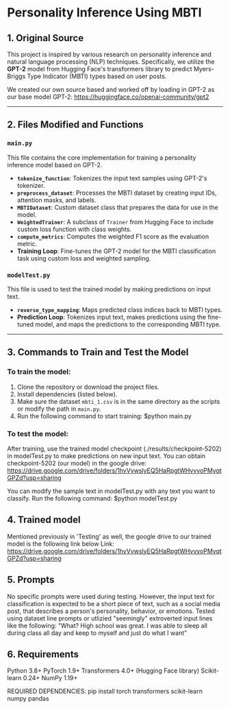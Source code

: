 # Personality Inference Using MBTI

## 1. Original Source

This project is inspired by various research on personality inference and natural language processing (NLP) techniques. Specifically, we utilize the **GPT-2** model from Hugging Face's transformers library to predict Myers-Briggs Type Indicator (MBTI) types based on user posts.

We created our own source based and worked off by loading in GPT-2 as our base model
GPT-2: https://huggingface.co/openai-community/gpt2

---

## 2. Files Modified and Functions

### `main.py`
This file contains the core implementation for training a personality inference model based on GPT-2.

- **`tokenize_function`**: Tokenizes the input text samples using GPT-2's tokenizer.
- **`preprocess_dataset`**: Processes the MBTI dataset by creating input IDs, attention masks, and labels.
- **`MBTIDataset`**: Custom dataset class that prepares the data for use in the model.
- **`WeightedTrainer`**: A subclass of `Trainer` from Hugging Face to include custom loss function with class weights.
- **`compute_metrics`**: Computes the weighted F1 score as the evaluation metric.
- **Training Loop**: Fine-tunes the GPT-2 model for the MBTI classification task using custom loss and weighted sampling.

### `modelTest.py`
This file is used to test the trained model by making predictions on input text.

- **`reverse_type_mapping`**: Maps predicted class indices back to MBTI types.
- **Prediction Loop**: Tokenizes input text, makes predictions using the fine-tuned model, and maps the predictions to the corresponding MBTI type.

---

## 3. Commands to Train and Test the Model

### To train the model:

1. Clone the repository or download the project files.
2. Install dependencies (listed below).
3. Make sure the dataset `mbti_1.csv` is in the same directory as the scripts or modify the path in `main.py`.
4. Run the following command to start training:
$python main.py

### To test the model:
After training, use the trained model checkpoint (./results/checkpoint-5202) in modelTest.py to make predictions on new input text.
You can obtain checkpoint-5202 (our model) in the google drive: https://drive.google.com/drive/folders/1hvVywslyEQ5HaRpgtWHvvyoPMyqtGPZd?usp=sharing

You can modify the sample text in modelTest.py with any text you want to classify.
Run the following command:
$python modelTest.py

## 4. Trained model

Mentioned previously in 'Testing' as well, the google drive to our trained model is the following link below
Link: https://drive.google.com/drive/folders/1hvVywslyEQ5HaRpgtWHvvyoPMyqtGPZd?usp=sharing

## 5. Prompts

No specific prompts were used during testing. However, the input text for classification is expected to be a short piece of text, such as a social media post, that describes a person's personality, behavior, or emotions.
Tested using dataset line prompts or utlizied "seemingly" extroverted input lines like the following:
"What? High school was great. I was able to sleep all during class all day and keep to myself and just do what I want"

## 6. Requirements

Python 3.8+
PyTorch 1.9+
Transformers 4.0+ (Hugging Face library)
Scikit-learn 0.24+
NumPy 1.19+

REQUIRED DEPENDENCIES:
pip install torch transformers scikit-learn numpy pandas
